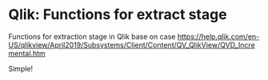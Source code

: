 # Qlik: Functions for extract stage
Functions for extraction stage in Qlik base on case https://help.qlik.com/en-US/qlikview/April2019/Subsystems/Client/Content/QV_QlikView/QVD_Incremental.htm

Simple!
